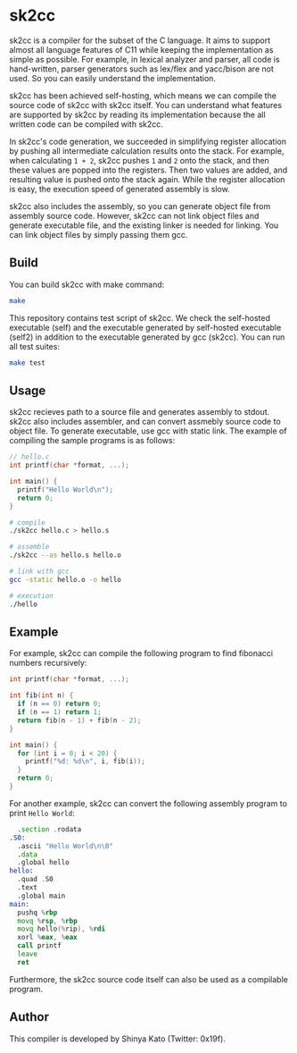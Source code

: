 # sk2cc

sk2cc is a compiler for the subset of the C language.
It aims to support almost all language features of C11 while keeping the implementation as simple as possible.
For example, in lexical analyzer and parser, all code is hand-written, parser generators such as lex/flex and yacc/bison are not used.
So you can easily understand the implementation.

sk2cc has been achieved self-hosting, which means we can compile the source code of sk2cc with sk2cc itself.
You can understand what features are supported by sk2cc by reading its implementation because the all written code can be compiled with sk2cc.

In sk2cc's code generation, we succeeded in simplifying register allocation by pushing all intermediate calculation results onto the stack.
For example, when calculating `1 + 2`, sk2cc pushes `1` and `2` onto the stack, and then these values are popped into the registers.
Then two values are added, and resulting value is pushed onto the stack again.
While the register allocation is easy, the execution speed of generated assembly is slow.

sk2cc also includes the assembly, so you can generate object file from assembly source code.
However, sk2cc can not link object files and generate executable file, and the existing linker is needed for linking.
You can link object files by simply passing them gcc.


## Build

You can build sk2cc with make command:

```bash
make
```

This repository contains test script of sk2cc.
We check the self-hosted executable (self) and the executable generated by self-hosted executable (self2) in addition to the executable generated by gcc (sk2cc).
You can run all test suites:

```bash
make test
```


## Usage

sk2cc recieves path to a source file and generates assembly to stdout.
sk2cc also includes assembler, and can convert assmebly source code to object file.
To generate executable, use gcc with static link.
The example of compiling the sample programs is as follows:

```c
// hello.c
int printf(char *format, ...);

int main() {
  printf("Hello World\n");
  return 0;
}
```

```bash
# compile
./sk2cc hello.c > hello.s

# assemble
./sk2cc --as hello.s hello.o

# link with gcc
gcc -static hello.o -o hello

# execution
./hello
```


## Example

For example, sk2cc can compile the following program to find fibonacci numbers recursively:

```c
int printf(char *format, ...);

int fib(int n) {
  if (n == 0) return 0;
  if (n == 1) return 1;
  return fib(n - 1) + fib(n - 2);
}

int main() {
  for (int i = 0; i < 20) {
    printf("%d: %d\n", i, fib(i));
  }
  return 0;
}
```

For another example, sk2cc can convert the following assembly program to print `Hello World`:

```asm
  .section .rodata
.S0:
  .ascii "Hello World\n\0"
  .data
  .global hello
hello:
  .quad .S0
  .text
  .global main
main:
  pushq %rbp
  movq %rsp, %rbp
  movq hello(%rip), %rdi
  xorl %eax, %eax
  call printf
  leave
  ret
```

Furthermore, the sk2cc source code itself can also be used as a compilable program.


## Author

This compiler is developed by Shinya Kato (Twitter: 0x19f).
